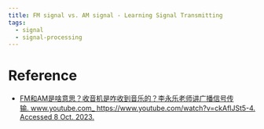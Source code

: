 ```yaml
---
title: FM signal vs. AM signal - Learning Signal Transmitting
tags:
  - signal
  - signal-processing
---
```

# Reference

* [FM和AM是啥意思？收音机是咋收到音乐的？李永乐老师讲广播信号传输. www.youtube.com_ https://www.youtube.com/watch?v=ckAflJSt5-4. Accessed 8 Oct. 2023.](https://www.youtube.com/watch?v=ckAflJSt5-4)